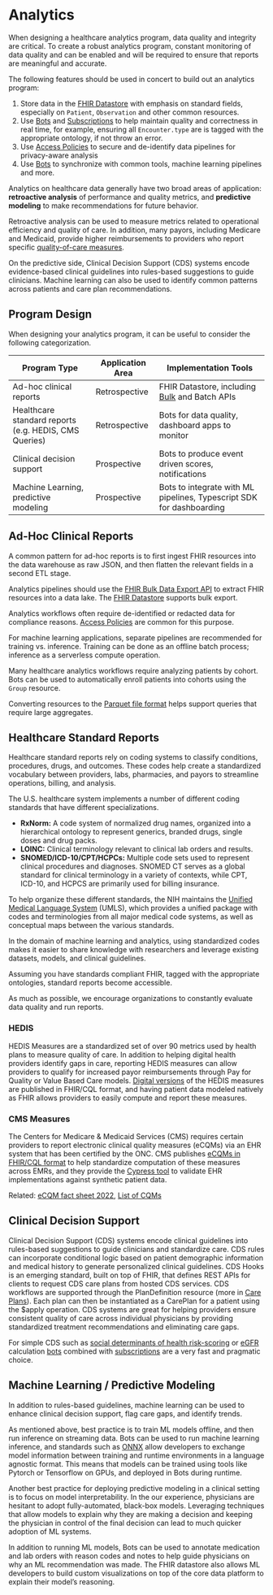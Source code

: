 # Analytics

When designing a healthcare analytics program, data quality and integrity are critical. To create a robust analytics program, constant monitoring of data quality and can be enabled and will be required to ensure that reports are meaningful and accurate.

The following features should be used in concert to build out an analytics program:

1. Store data in the [FHIR Datastore](/docs/fhir-datastore) with emphasis on standard fields, especially on `Patient`, `Observation` and other common resources.
2. Use [Bots](/docs/bots) and [Subscriptions](/docs/subscriptions) to help maintain quality and correctness in real time, for example, ensuring all `Encounter.type` are is tagged with the appropriate ontology, if not throw an error.
3. Use [Access Policies](/docs/auth/access-control.md) to secure and de-identify data pipelines for privacy-aware analysis
4. Use [Bots](/docs/bots) to synchronize with common tools, machine learning pipelines and more.

Analytics on healthcare data generally have two broad areas of application: **retroactive analysis** of performance and quality metrics, and **predictive modeling** to make recommendations for future behavior.

Retroactive analysis can be used to measure metrics related to operational efficiency and quality of care. In addition, many payors, including Medicare and Medicaid, provide higher reimbursements to providers who report specific [quality-of-care measures](/docs/compliance/onc#materials-and-usage).

On the predictive side, Clinical Decision Support (CDS) systems encode evidence-based clinical guidelines into rules-based suggestions to guide clinicians. Machine learning can also be used to identify common patterns across patients and care plan recommendations.

## Program Design

When designing your analytics program, it can be useful to consider the following categorization.

| Program Type                                          | Application Area | Implementation Tools                                                                    |
| ----------------------------------------------------- | ---------------- | --------------------------------------------------------------------------------------- |
| Ad-hoc clinical reports                               | Retrospective    | FHIR Datastore, including [Bulk](/docs/api/fhir/operations/bulk-fhir.md) and Batch APIs |
| Healthcare standard reports (e.g. HEDIS, CMS Queries) | Retrospective    | Bots for data quality, dashboard apps to monitor                                        |
| Clinical decision support                             | Prospective      | Bots to produce event driven scores, notifications                                      |
| Machine Learning, predictive modeling                 | Prospective      | Bots to integrate with ML pipelines, Typescript SDK for dashboarding                    |

## Ad-Hoc Clinical Reports

A common pattern for ad-hoc reports is to first ingest FHIR resources into the data warehouse as raw JSON, and then flatten the relevant fields in a second ETL stage.

Analytics pipelines should use the [FHIR Bulk Data Export API](/docs/api/fhir/operations/bulk-fhir.md) to extract FHIR resources into a data lake. The [FHIR Datastore](/docs/fhir-datastore) supports bulk export.

Analytics workflows often require de-identified or redacted data for compliance reasons. [Access Policies](/docs/auth/access-control.md) are common for this purpose.

For machine learning applications, separate pipelines are recommended for training vs. inference. Training can be done as an offline batch process; inference as a serverless compute operation.

Many healthcare analytics workflows require analyzing patients by cohort. Bots can be used to automatically enroll patients into cohorts using the `Group` resource.

Converting resources to the [Parquet file format](https://gidon-16942.medium.com/apache-parquet-for-hl7-fhir-c23610131f8c) helps support queries that require large aggregates.

## Healthcare Standard Reports

Healthcare standard reports rely on coding systems to classify conditions, procedures, drugs, and outcomes. These codes help create a standardized vocabulary between providers, labs, pharmacies, and payors to streamline operations, billing, and analysis.

The U.S. healthcare system implements a number of different coding standards that have different specializations.

- **RxNorm:** A code system of normalized drug names, organized into a hierarchical ontology to represent generics, branded drugs, single doses and drug packs.
- **LOINC:** Clinical terminology relevant to clinical lab orders and results.
- **SNOMED/ICD-10/CPT/HCPCs:** Multiple code sets used to represent clinical procedures and diagnoses. SNOMED CT serves as a global standard for clinical terminology in a variety of contexts, while CPT, ICD-10, and HCPCS are primarily used for billing insurance.

To help organize these different standards, the NIH maintains the [Unified Medical Language System](https://www.nlm.nih.gov/research/umls/index.html) (UMLS), which provides a unified package with codes and terminologies from all major medical code systems, as well as conceptual maps between the various standards.

In the domain of machine learning and analytics, using standardized codes makes it easier to share knowledge with researchers and leverage existing datasets, models, and clinical guidelines.

Assuming you have standards compliant FHIR, tagged with the appropriate ontologies, standard reports become accessible.

As much as possible, we encourage organizations to constantly evaluate data quality and run reports.

### HEDIS

HEDIS Measures are a standardized set of over 90 metrics used by health plans to measure quality of care. In addition to helping digital health providers identify gaps in care, reporting HEDIS measures can allow providers to qualify for increased payor reimbursements through Pay for Quality or Value Based Care models. [Digital versions](https://store.ncqa.org/hedis-quality-measurement.html) of the HEDIS measures are published in FHIR/CQL format, and having patient data modeled natively as FHIR allows providers to easily compute and report these measures.

### CMS Measures

The Centers for Medicare & Medicaid Services (CMS) requires certain providers to report electronic clinical quality measures (eCQMs) via an EHR system that has been certified by the ONC. CMS publishes [eCQMs in FHIR/CQL format](https://ecqi.healthit.gov/ecqms) to help standardize computation of these measures across EMRs, and they provide the [Cypress tool](https://www.healthit.gov/cypress/index.html) to validate EHR implementations against synthetic patient data.

Related: [eCQM fact sheet 2022](https://www.cms.gov/files/document/2022-ecqm-reporting-requirements.pdf), [List of CQMs](https://docs.google.com/spreadsheets/d/1OoEcFjiHXHfnZn0y3eQ5D7hjijpr0dop5ckEwnOnSmo/edit#gid=0)

## Clinical Decision Support

Clinical Decision Support (CDS) systems encode clinical guidelines into rules-based suggestions to guide clinicians and standardize care. CDS rules can incorporate conditional logic based on patient demographic information and medical history to generate personalized clinical guidelines. CDS Hooks is an emerging standard, built on top of FHIR, that defines REST APIs for clients to request CDS care plans from hosted CDS services. CDS workflows are supported through the PlanDefinition resource (more in [Care Plans](/docs/careplans)). Each plan can then be instantiated as a CarePlan for a patient using the $apply operation. CDS systems are great for helping providers ensure consistent quality of care across individual physicians by providing standardized treatment recommendations and eliminating care gaps.

For simple CDS such as [social determinants of health risk-scoring](https://www.ajmc.com/view/social-determinants-of-health-score-does-it-help-identify-those-at-higher-cardiovascular-risk) or [eGFR](https://www.kidneyfund.org/all-about-kidneys/tests/blood-test-egfr) calculation [bots](/docs/bots) combined with [subscriptions](/docs/subscriptions) are a very fast and pragmatic choice.

## Machine Learning / Predictive Modeling

In addition to rules-based guidelines, machine learning can be used to enhance clinical decision support, flag care gaps, and identify trends.

As mentioned above, best practice is to train ML models offline, and then run inference on streaming data. Bots can be used to run machine learning inference, and standards such as [ONNX](https://onnx.ai/) allow developers to exchange model information between training and runtime environments in a language agnostic format. This means that models can be trained using tools like Pytorch or Tensorflow on GPUs, and deployed in Bots during runtime.

Another best practice for deploying predictive modeling in a clinical setting is to focus on model interpretability. In the our experience, physicians are hesitant to adopt fully-automated, black-box models. Leveraging techniques that allow models to explain why they are making a decision and keeping the physician in control of the final decision can lead to much quicker adoption of ML systems.

In addition to running ML models, Bots can be used to annotate medication and lab orders with reason codes and notes to help guide physicians on why an ML recommendation was made. The FHIR datastore also allows ML developers to build custom visualizations on top of the core data platform to explain their model’s reasoning.
